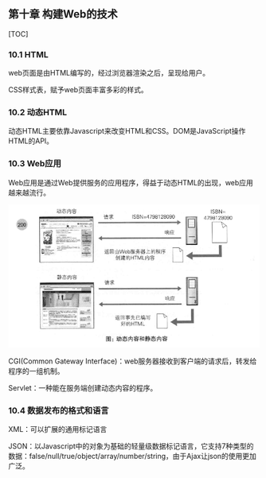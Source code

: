 ## 第十章 构建Web的技术

[TOC]

### 10.1 HTML

web页面是由HTML编写的，经过浏览器渲染之后，呈现给用户。

CSS样式表，赋予web页面丰富多彩的样式。

### 10.2 动态HTML

动态HTML主要依靠Javascript来改变HTML和CSS。DOM是JavaScript操作HTML的API。

### 10.3 Web应用

Web应用是通过Web提供服务的应用程序，得益于动态HTML的出现，web应用越来越流行。

![动态内容和静态内容](./images/动态内容和静态内容.bmp)

CGI(Common Gateway Interface)：web服务器接收到客户端的请求后，转发给程序的一组机制。

Servlet：一种能在服务端创建动态内容的程序。

### 10.4 数据发布的格式和语言

XML：可以扩展的通用标记语言

JSON：以Javascript中的对象为基础的轻量级数据标记语言，它支持7种类型的数据：false/null/true/object/array/number/string，由于Ajax让json的使用更加广泛。